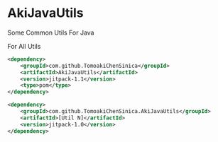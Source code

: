 # AkiJavaUtils
Some Common Utils For Java

For All Utils
```xml
<dependency>
    <groupId>com.github.TomoakiChenSinica</groupId>
    <artifactId>AkiJavaUtils</artifactId>
    <version>jitpack-1.1</version>
    <type>pom</type>
</dependency>  
```


```xml
<dependency>
    <groupId>com.github.TomoakiChenSinica.AkiJavaUtils</groupId>
    <artifactId>[Util N]</artifactId>
    <version>jitpack-1.0</version>
</dependency>
```
